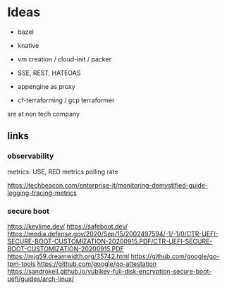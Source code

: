 # Ideas

- bazel
- knative
- vm creation / cloud-init / packer
- SSE, REST, HATEOAS
- appengine as proxy

- cf-terraforming / gcp terraformer

sre at non tech company

## links

### observability

metrics: USE, RED
metrics polling rate

https://techbeacon.com/enterprise-it/monitoring-demystified-guide-logging-tracing-metrics

### secure boot

https://keylime.dev/
https://safeboot.dev/
https://media.defense.gov/2020/Sep/15/2002497594/-1/-1/0/CTR-UEFI-SECURE-BOOT-CUSTOMIZATION-20200915.PDF/CTR-UEFI-SECURE-BOOT-CUSTOMIZATION-20200915.PDF
https://mjg59.dreamwidth.org/35742.html
https://github.com/google/go-tpm-tools
https://github.com/google/go-attestation
https://sandrokeil.github.io/yubikey-full-disk-encryption-secure-boot-uefi/guides/arch-linux/
